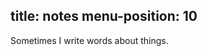 title: notes
menu-position: 10
---
Sometimes I write words about things.

<!--%
from datetime import datetime
posts = [p for p in pages if "post" in p] # get all blog post pages
posts.sort(key=lambda p: p.get("date"), reverse=True) # sort post pages by date
for p in posts:
    date = datetime.strptime(p.date, "%Y-%m-%d").strftime("%B %d, %Y")
    clean_url = p.url.split('.html')[0]
    print "  * **[%s](%s)** - %s" % (p.post, clean_url, date) # markdown list item
%-->

